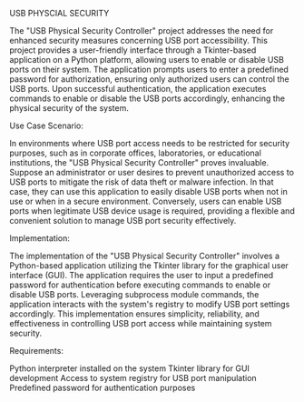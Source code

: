 USB PHYSCIAL SECURITY



The "USB Physical Security Controller" project addresses the need for enhanced security measures concerning USB port accessibility. This project provides a user-friendly interface through a Tkinter-based application on a Python platform, allowing users to enable or disable USB ports on their system. The application prompts users to enter a predefined password for authorization, ensuring only authorized users can control the USB ports. Upon successful authentication, the application executes commands to enable or disable the USB ports accordingly, enhancing the physical security of the system.


Use Case Scenario:

In environments where USB port access needs to be restricted for security purposes, such as in corporate offices, laboratories, or educational institutions, the "USB Physical Security Controller" proves invaluable. Suppose an administrator or user desires to prevent unauthorized access to USB ports to mitigate the risk of data theft or malware infection. In that case, they can use this application to easily disable USB ports when not in use or when in a secure environment. Conversely, users can enable USB ports when legitimate USB device usage is required, providing a flexible and convenient solution to manage USB port security effectively.

Implementation:

The implementation of the "USB Physical Security Controller" involves a Python-based application utilizing the Tkinter library for the graphical user interface (GUI). The application requires the user to input a predefined password for authentication before executing commands to enable or disable USB ports. Leveraging subprocess module commands, the application interacts with the system's registry to modify USB port settings accordingly. This implementation ensures simplicity, reliability, and effectiveness in controlling USB port access while maintaining system security.

Requirements:

Python interpreter installed on the system
Tkinter library for GUI development
Access to system registry for USB port manipulation
Predefined password for authentication purposes

